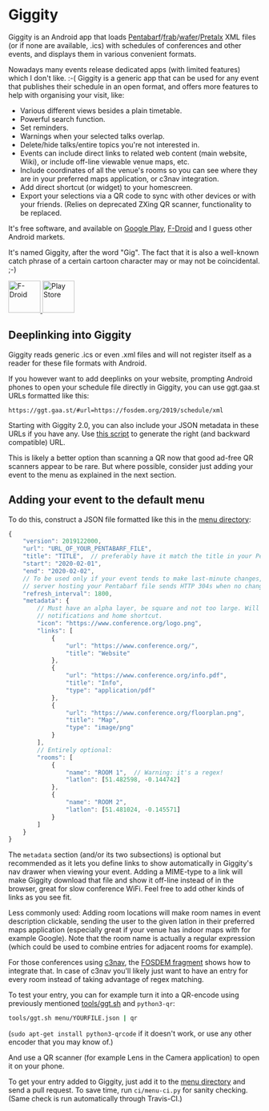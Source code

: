 # Giggity

Giggity is an Android app that loads
[Pentabarf](https://github.com/nevs/pentabarf)/[frab](https://github.com/frab/frab)/[wafer](https://github.com/CTPUG/wafer)/[Pretalx](https://github.com/pretalx/pretalx)
XML files (or if none are available, .ics) with schedules of conferences
and other events, and displays them in various convenient formats.

Nowadays many events release dedicated apps (with limited features) which I
don't like. :-( Giggity is a generic app that can be used for any event that
publishes their schedule in an open format, and offers more features to help
with organising your visit, like:

 * Various different views besides a plain timetable.
 * Powerful search function.
 * Set reminders.
 * Warnings when your selected talks overlap.
 * Delete/hide talks/entire topics you're not interested in.
 * Events can include direct links to related web content (main website,
   Wiki), or include off-line viewable venue maps, etc.
 * Include coordinates of all the venue's rooms so you can see where
   they are in your preferred maps application, or c3nav integration.
 * Add direct shortcut (or widget) to your homescreen.
 * Export your selections via a QR code to sync with other devices or with your
   friends. (Relies on deprecated ZXing QR scanner, functionality to be
   replaced.

It's free software, and available on [Google
Play](https://play.google.com/store/apps/details?id=net.gaast.giggity&hl=en),
[F-Droid](https://f-droid.org/repository/browse/?fdid=net.gaast.giggity)
and I guess other Android markets.

It's named Giggity, after the word "Gig". The fact that it is also a
well-known catch phrase of a certain cartoon character may or may not be
coincidental. ;-)

<a href="https://f-droid.org/app/net.gaast.giggity">
<img src="https://f-droid.org/badge/get-it-on.png" height="64" alt="F-Droid">
</a>
<a href="https://play.google.com/store/apps/details?id=net.gaast.giggity">
<img src="https://play.google.com/intl/en_gb/badges/images/generic/en_badge_web_generic.png" height="64" alt="Play Store">
</a>

## Deeplinking into Giggity

Giggity reads generic .ics or even .xml files and will not register
itself as a reader for these file formats with Android.

If you however want to add deeplinks on your website, prompting Android
phones to open your schedule file directly in Giggity, you can use
ggt.gaa.st URLs formatted like this:

```
https://ggt.gaa.st/#url=https://fosdem.org/2019/schedule/xml
```

Starting with Giggity 2.0, you can also include your JSON metadata in these
URLs if you have any. Use [this script](tools/ggt.sh) to generate the
right (and backward compatible) URL.

This is likely a better option than scanning a QR now that good ad-free
QR scanners appear to be rare. But where possible, consider just adding
your event to the menu as explained in the next section.

## Adding your event to the default menu

To do this, construct a JSON file formatted like this in the [menu directory](menu):

```js
{
	"version": 2019122000,
	"url": "URL_OF_YOUR_PENTABARF_FILE",
	"title": "TITLE",  // preferably have it match the title in your Pentabarf
	"start": "2020-02-01",
	"end": "2020-02-02",
	// To be used only if your event tends to make last-minute changes, and allowed only if the
	// server hosting your Pentabarf file sends HTTP 304s when no changes are made:
	"refresh_interval": 1800,
	"metadata": {
		// Must have an alpha layer, be square and not too large. Will be used for
		// notifications and home shortcut.
		"icon": "https://www.conference.org/logo.png",
		"links": [
			{
				"url": "https://www.conference.org/",
				"title": "Website"
			},
			{
				"url": "https://www.conference.org/info.pdf",
				"title": "Info",
				"type": "application/pdf"
			},
			{
				"url": "https://www.conference.org/floorplan.png",
				"title": "Map",
				"type": "image/png"
			}
		],
		// Entirely optional:
		"rooms": [
			{
				"name": "ROOM 1",  // Warning: it's a regex!
				"latlon": [51.482598, -0.144742]
			},
			{
				"name": "ROOM 2",
				"latlon": [51.481024, -0.145571]
			}
		]
	}
}
```

The `metadata` section (and/or its two subsections) is optional but
recommended as it lets you define links to show automatically in
Giggity's nav drawer when viewing your event. Adding a MIME-type to a
link will make Giggity download that file and show it off-line instead
of in the browser, great for slow conference WiFi. Feel free to add other
kinds of links as you see fit.

Less commonly used: Adding room locations will make room names in event
description clickable, sending the user to the given latlon in their
preferred maps application (especially great if your venue has indoor
maps with for example Google). Note that the room name is actually a
regular expression (which could be used to combine entries for adjacent
rooms for example).

For those conferences using [c3nav](https://github.com/c3nav/c3nav), the
[FOSDEM fragment](menu/fosdem_2019.json) shows how to integrate that.
In case of c3nav you'll likely just want to have an entry for every
room instead of taking advantage of regex matching.

To test your entry, you can for example turn it into a QR-encode
using previously mentioned [tools/ggt.sh](tools/ggt.sh) and `python3-qr`:

```sh
tools/ggt.sh menu/YOURFILE.json | qr
```

(`sudo apt-get install python3-qrcode` if it doesn't work, or use any other
encoder that you may know of.)

And use a QR scanner (for example Lens in the Camera application) to open it
on your phone.

To get your entry added to Giggity, just add it to the [menu directory](menu) and
send a pull request. To save time, run `ci/menu-ci.py` for sanity checking. 
(Same check is run automatically through Travis-CI.)
